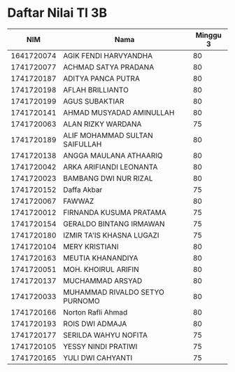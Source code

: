 # Daftar Nilai TI 3B

| NIM        | Nama                           | Minggu 3 |
|------------|--------------------------------|-----------|
| 1641720074 | AGIK FENDI HARVYANDHA          | 80        |
| 1741720077 | ACHMAD SATYA PRADANA           | 80        |
| 1741720187 | ADITYA PANCA PUTRA             | 80        |
| 1741720198 | AFLAH BRILLIANTO               | 80        |
| 1741720199 | AGUS SUBAKTIAR                 | 80        |
| 1741720141 | AHMAD MUSYADAD AMINULLAH       | 80        |
| 1741720063 | ALAN RIZKY WARDANA             | 75        |
| 1741720189 | ALIF MOHAMMAD SULTAN SAIFULLAH | 80        |
| 1741720138 | ANGGA MAULANA ATHAARIQ         | 80        |
| 1741720042 | ARKA ARIFIANDI LEONANTA        | 80        |
| 1741720023 | BAMBANG DWI NUR RIZAL          | 80        |
| 1741720152 | Daffa Akbar                    | 75        |
| 1741720067 | FAWWAZ                         | 80        |
| 1741720012 | FIRNANDA KUSUMA PRATAMA        | 75        |
| 1741720154 | GERALDO BINTANG IRMAWAN        | 75        |
| 1741720180 | IZMIR TA'IS KHASNA LUGAZI      | 75        |
| 1741720104 | MERY KRISTIANI                 | 80        |
| 1741720163 | MEUTIA KHANANDIYA              | 80        |
| 1741720051 | MOH\. KHOIRUL ARIFIN           | 80        |
| 1741720137 | MUCHAMMAD ARSYAD               | 80        |
| 1741720033 | MUHAMMAD RIVALDO SETYO PURNOMO | 80        |
| 1741720166 | Norton Rafli Ahmad             | 80        |
| 1741720193 | ROIS DWI ADMAJA                | 80        |
| 1741720177 | SERILDA WAHYU NOFITA           | 75        |
| 1741720105 | YESSY NINDI PRATIWI            | 75        |
| 1741720165 | YULI DWI CAHYANTI              | 75        |